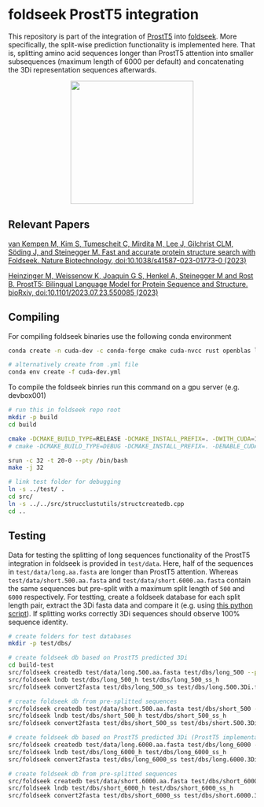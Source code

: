 # foldseek ProstT5 integration
This repository is part of the integration of [ProstT5](https://www.biorxiv.org/content/10.1101/2023.07.23.550085v1) into [foldseek](https://github.com/steineggerlab/foldseek).
More specifically, the split-wise prediction functionality is implemented here.
That is, splitting amino acid sequences longer than ProstT5 attention into smaller subsequences (maximum length of 6000 per default) and concatenating the 3Di representation sequences afterwards.

<p align="center"><img src="https://github.com/steineggerlab/foldseek/blob/master/.github/foldseek.png" height="250"/></p>

## Relevant Papers
[van Kempen M, Kim S, Tumescheit C, Mirdita M, Lee J, Gilchrist CLM, Söding J, and Steinegger M. Fast and accurate protein structure search with Foldseek. Nature Biotechnology, doi:10.1038/s41587-023-01773-0 (2023)](https://www.nature.com/articles/s41587-023-01773-0)

[Heinzinger M, Weissenow K, Joaquin G S, Henkel A, Steinegger M and Rost B. ProstT5: Bilingual Language Model for Protein Sequence and Structure. bioRxiv, doi:10.1101/2023.07.23.550085 (2023)](https://www.biorxiv.org/content/10.1101/2023.07.23.550085v1)

## Compiling
For compiling foldseek binaries use the following conda environment
```bash
conda create -n cuda-dev -c conda-forge cmake cuda-nvcc rust openblas libcublas-dev libcublas-static "gcc<13" "gxx<13" libcurand-dev libcurand-static

# alternatively create from .yml file
conda env create -f cuda-dev.yml
```

To compile the foldseek binries run this command on a gpu server (e.g. devbox001)
```bash
# run this in foldseek repo root
mkdir -p build
cd build

cmake -DCMAKE_BUILD_TYPE=RELEASE -DCMAKE_INSTALL_PREFIX=. -DWITH_CUDA=1 -DENABLE_CUDA=1 -DCUDA_TOOLKIT_ROOT_DIR=$HOME/miniforge3/envs/cuda-dev/targets/x86_64-linux ..
# cmake -DCMAKE_BUILD_TYPE=DEBUG -DCMAKE_INSTALL_PREFIX=. -DENABLE_CUDA=0 -DIGNORE_RUST_VERSION=1 ..

srun -c 32 -t 20-0 --pty /bin/bash
make -j 32

# link test folder for debugging 
ln -s ../test/ .
cd src/
ln -s ../../src/strucclustutils/structcreatedb.cpp
cd ..
```

## Testing 
Data for testing the splitting of long sequences functionality of the ProstT5 integration in foldseek is provided in `test/data`.
Here, half of the sequences in `test/data/long.aa.fasta` are longer than ProstT5 attention.
Whereas `test/data/short.500.aa.fasta` and `test/data/short.6000.aa.fasta` contain the same sequences but pre-split with a maximum split length of `500` and `6000` respectively.
For testting, create a foldseek database for each split length pair, extract the 3Di fasta data and compare it (e.g. using [this python script](https://github.com/mpjw/ProstT5/blob/auto_split_long_seq/test/print_3Di_diff.py)).
If splitting works correctly 3Di sequences should observe 100% sequence identity.
```bash
# create folders for test databases
mkdir -p test/dbs/

# create foldseek db based on ProstT5 predicted 3Di
cd build-test
src/foldseek createdb test/data/long.500.aa.fasta test/dbs/long_500 --prostt5-model /home/sukhwan/foldseek_ctranslate/foldseek/weights/model --prostt5-split-length 500 --threads 32
src/foldseek lndb test/dbs/long_500_h test/dbs/long_500_ss_h
src/foldseek convert2fasta test/dbs/long_500_ss test/dbs/long.500.3Di.fasta

# create foldseek db from pre-splitted sequences
src/foldseek createdb test/data/short.500.aa.fasta test/dbs/short_500 --prostt5-model /home/sukhwan/foldseek_ctranslate/foldseek/weights/model --prostt5-split-length 0 --threads 32
src/foldseek lndb test/dbs/short_500_h test/dbs/short_500_ss_h
src/foldseek convert2fasta test/dbs/short_500_ss test/dbs/short.500.3Di.fasta

# create foldseek db based on ProstT5 predicted 3Di (ProstT5 implementation will do the splitting)
src/foldseek createdb test/data/long.6000.aa.fasta test/dbs/long_6000 --prostt5-model /home/sukhwan/foldseek_ctranslate/foldseek/weights/model --prostt5-split-length 6000 --threads 32
src/foldseek lndb test/dbs/long_6000_h test/dbs/long_6000_ss_h
src/foldseek convert2fasta test/dbs/long_6000_ss test/dbs/long.6000.3Di.fasta

# create foldseek db from pre-splitted sequences
src/foldseek createdb test/data/short.6000.aa.fasta test/dbs/short_6000 --prostt5-model /home/sukhwan/foldseek_ctranslate/foldseek/weights/model --prostt5-split-length 0 --threads 32
src/foldseek lndb test/dbs/short_6000_h test/dbs/short_6000_ss_h
src/foldseek convert2fasta test/dbs/short_6000_ss test/dbs/short.6000.3Di.fasta
```
